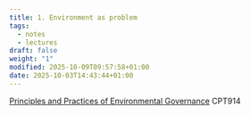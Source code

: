 ```yaml
---
title: 1. Environment as problem
tags:
  - notes
  - lectures
draft: false
weight: "1"
modified: 2025-10-09T09:57:58+01:00
date: 2025-10-03T14:43:44+01:00
---
```

[Principles and Practices of Environmental Governance](/masters/modules/01-environmental-governance/) CPT914
